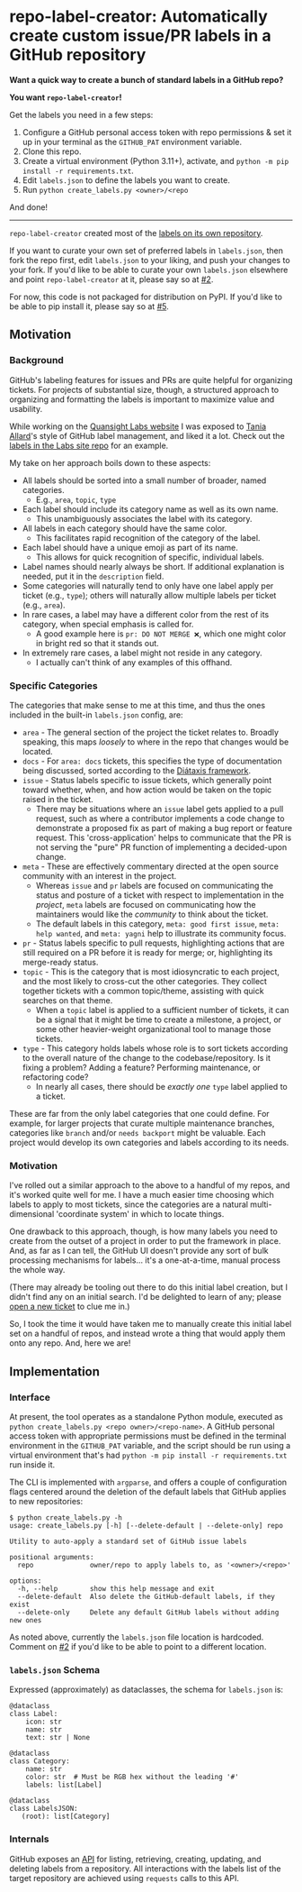 # repo-label-creator: Automatically create custom issue/PR labels in a GitHub repository

**Want a quick way to create a bunch of standard labels in a GitHub repo?**

**You want `repo-label-creator`!**

Get the labels you need in a few steps:

1. Configure a GitHub personal access token with repo permissions & set it up in
   your terminal as the `GITHUB_PAT` environment variable.
2. Clone this repo.
3. Create a virtual environment (Python 3.11+), activate, and
   `python -m pip install -r requirements.txt`.
4. Edit `labels.json` to define the labels you want to create.
5. Run `python create_labels.py <owner>/<repo`

And done!

---

`repo-label-creator` created most of the [labels on its own repository][own labels].

If you want to curate your own set of preferred labels in `labels.json`, then
fork the repo first, edit `labels.json` to your liking, and push your changes to
your fork. If you'd like to be able to curate your own `labels.json` elsewhere
and point `repo-label-creator` at it, please say so at [#2].

For now, this code is not packaged for distribution on PyPI. If you'd like to be
able to pip install it, please say so at [#5].


## Motivation

### Background

GitHub's labeling features for issues and PRs are quite helpful for organizing
tickets. For projects of substantial size, though, a structured approach to
organizing and formatting the labels is important to maximize value and
usability.

While working on the [Quansight Labs website][labs site] I was exposed to
[Tania Allard]'s style of GitHub label management, and liked it a lot. Check out
the [labels in the Labs site repo][labs site labels] for an example.

My take on her approach boils down to these aspects:

- All labels should be sorted into a small number of broader, named categories.
  - E.g., `area`, `topic`, `type`
- Each label should include its category name as well as its own name.
  - This unambiguously associates the label with its category.
- All labels in each category should have the same color.
  - This facilitates rapid recognition of the category of the label.
- Each label should have a unique emoji as part of its name.
  - This allows for quick recognition of specific, individual labels.
- Label names should nearly always be short. If additional explanation is
  needed, put it in the `description` field.
- Some categories will naturally tend to only have one label apply per ticket
  (e.g., `type`); others will naturally allow multiple labels per ticket (e.g.,
  `area`).
- In rare cases, a label may have a different color from the rest of its
  category, when special emphasis is called for.
  - A good example here is `pr: DO NOT MERGE ❌`, which one might color in bright
    red so that it stands out.
- In extremely rare cases, a label might not reside in any category.
  - I actually can't think of any examples of this offhand.

### Specific Categories

The categories that make sense to me at this time, and thus the ones included in
the built-in `labels.json` config, are:

- `area` - The general section of the project the ticket relates to. Broadly
  speaking, this maps _loosely_ to where in the repo that changes would be
  located.
- `docs` - For `area: docs` tickets, this specifies the type of documentation
  being discussed, sorted according to the [Diátaxis framework][diataxis].
- `issue` - Status labels specific to issue tickets, which generally point
  toward whether, when, and how action would be taken on the topic raised in the
  ticket.
  - There may be situations where an `issue` label gets applied to a pull
    request, such as where a contributor implements a code change to demonstrate
    a proposed fix as part of making a bug report or feature request. This
    'cross-application' helps to communicate that the PR is not serving the
    "pure" PR function of implementing a decided-upon change.
- `meta` - These are effectively commentary directed at the open source
  community with an interest in the project.
  - Whereas `issue` and `pr` labels are focused on communicating the status and
    posture of a ticket with respect to implementation in the _project_, `meta`
    labels are focused on communicating how the maintainers would like the
    _community_ to think about the ticket.
  - The default labels in this category, `meta: good first issue`,
    `meta: help wanted`, and `meta: yagni` help to illustrate its community
    focus.
- `pr` - Status labels specific to pull requests, highlighting actions that are
  still required on a PR before it is ready for merge; or, highlighting its
  merge-ready status.
- `topic` - This is the category that is most idiosyncratic to each project, and
  the most likely to cross-cut the other categories. They collect together
  tickets with a common topic/theme, assisting with quick searches on that
  theme.
  - When a `topic` label is applied to a sufficient number of tickets, it can be
    a signal that it might be time to create a milestone, a project, or some
    other heavier-weight organizational tool to manage those tickets.
- `type` - This category holds labels whose role is to sort tickets according to
  the overall nature of the change to the codebase/repository. Is it fixing a
  problem? Adding a feature? Performing maintenance, or refactoring code?
  - In nearly all cases, there should be _exactly one_ `type` label applied to a
    ticket.


These are far from the only label categories that one could define. For example,
for larger projects that curate multiple maintenance branches, categories like
`branch` and/or `needs backport` might be valuable. Each project would develop
its own categories and labels according to its needs.

### Motivation

I've rolled out a similar approach to the above to a handful of my repos,
and it's worked quite well for me. I have a much easier time choosing which
labels to apply to most tickets, since the categories are a natural
multi-dimensional 'coordinate system' in which to locate things.

One drawback to this approach, though, is how many labels you need to create
from the outset of a project in order to put the framework in place. And, as far
as I can tell, the GitHub UI doesn't provide any sort of bulk processing
mechanisms for labels... it's a one-at-a-time, manual process the whole way.

(There may already be tooling out there to do this initial label creation, but I
didn't find any on an initial search. I'd be delighted to learn of any; please
[open a new ticket] to clue me in.)

So, I took the time it would have taken me to manually create this initial label
set on a handful of repos, and instead wrote a thing that would apply them onto
any repo. And, here we are!


## Implementation

### Interface

At present, the tool operates as a standalone Python module, executed as
`python create_labels.py <repo owner>/<repo-name>`. A GitHub personal access
token with appropriate permissions must be defined in the terminal environment
in the `GITHUB_PAT` variable, and the script should be run using a virtual
environment that's had `python -m pip install -r requirements.txt` run inside
it.

The CLI is implemented with `argparse`, and offers a couple of configuration
flags centered around the deletion of the default labels that GitHub applies to
new repositories:

```
$ python create_labels.py -h
usage: create_labels.py [-h] [--delete-default | --delete-only] repo

Utility to auto-apply a standard set of GitHub issue labels

positional arguments:
  repo              owner/repo to apply labels to, as '<owner>/<repo>'

options:
  -h, --help        show this help message and exit
  --delete-default  Also delete the GitHub-default labels, if they exist
  --delete-only     Delete any default GitHub labels without adding new ones
```

As noted above, currently the `labels.json` file location is hardcoded. Comment
on [#2] if you'd like to be able to point to a different location.

### `labels.json` Schema

Expressed (approximately) as dataclasses, the schema for `labels.json` is:

```
@dataclass
class Label:
    icon: str
    name: str
    text: str | None

@dataclass
class Category:
    name: str
    color: str  # Must be RGB hex without the leading '#'
    labels: list[Label]

@dataclass
class LabelsJSON:
   (root): list[Category]
```

### Internals

GitHub exposes an [API] for listing, retrieving, creating, updating, and
deleting labels from a repository. All interactions with the labels list of the
target repository are achieved using `requests` calls to this API.


[#2]: https://github.com/bskinn/repo-label-creator/issues/2
[#5]: https://github.com/bskinn/repo-label-creator/issues/5
[api]: https://docs.github.com/en/rest/issues/labels?apiVersion=2022-11-28#list-labels-for-a-repository
[diataxis]: https://diataxis.fr
[labs site]: https://labs.quansight.org
[labs site repo]: https://github.com/Quansight/Quansight-website
[labs site labels]: https://github.com/Quansight/Quansight-website/labels
[open a new ticket]: https://github.com/bskinn/repo-label-creator/issues/new
[own labels]: https://github.com/bskinn/repo-label-creator/labels
[Tania Allard]: https://github.com/trallard